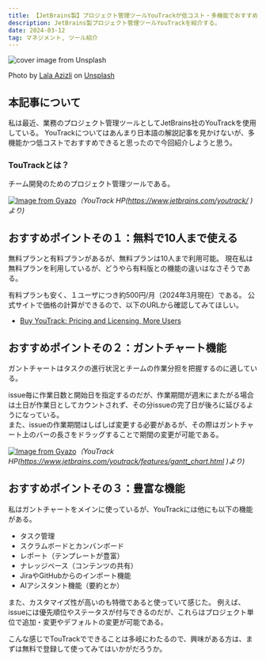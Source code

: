 ```yaml
---
title: 【JetBrains製】プロジェクト管理ツールYouTrackが低コスト・多機能でおすすめ
description: JetBrains製プロジェクト管理ツールYouTrackを紹介する。
date: 2024-03-12
tag: マネジメント, ツール紹介
---
```


![cover image from Unsplash](/assets/blog/20240312-introduce-youtrack/cover.webp)

Photo by [Lala Azizli](https://unsplash.com/photos/people-using-laptop-tfNyTfJpKvc) on [Unsplash](https://unsplash.com/)

## 本記事について

私は最近、業務のプロジェクト管理ツールとしてJetBrains社のYouTrackを使用している。
YouTrackについてはあんまり日本語の解説記事を見かけないが、多機能かつ低コストでおすすめできると思ったので今回紹介しようと思う。

### TouTrackとは？

チーム開発のためのプロジェクト管理ツールである。

[![Image from Gyazo](https://i.gyazo.com/0742e81eae520c12fa5441a880529779.jpg)](https://gyazo.com/0742e81eae520c12fa5441a880529779)_（YouTrack HP(https://www.jetbrains.com/youtrack/ )より)_

## おすすめポイントその１：無料で10人まで使える

無料プランと有料プランがあるが、無料プランは10人まで利用可能。
現在私は無料プランを利用しているが、どうやら有料版との機能の違いはなさそうである。

有料プランも安く、１ユーザにつき約500円/月（2024年3月現在）である。
公式サイトで価格の計算ができるので、以下のURLから確認してみてほしい。

- [Buy YouTrack: Pricing and Licensing, More Users](https://www.jetbrains.com/youtrack/buy/)

## おすすめポイントその２：ガントチャート機能

ガントチャートはタスクの進行状況とチームの作業分担を把握するのに適している。

issue毎に作業日数と開始日を指定するのだが、作業期間が週末にまたがる場合は土日が作業日としてカウントされず、その分issueの完了日が後ろに延びるようになっている。  
また、issueの作業期間はしばしば変更する必要があるが、その際はガントチャート上のバーの長さをドラッグすることで期間の変更が可能である。

[![Image from Gyazo](https://i.gyazo.com/1e44e6e23e64c79435331ae49018f097.jpg)](https://gyazo.com/1e44e6e23e64c79435331ae49018f097)_（YouTrack HP(https://www.jetbrains.com/youtrack/features/gantt_chart.html )より)_

## おすすめポイントその３：豊富な機能

私はガントチャートをメインに使っているが、YouTrackには他にも以下の機能がある。

- タスク管理
- スクラムボードとカンバンボード
- レポート（テンプレートが豊富）
- ナレッジベース（コンテンツの共有）
- JiraやGitHubからのインポート機能
- AIアシスタント機能（要約とか）

また、カスタマイズ性が高いのも特徴であると使っていて感じた。
例えば、issueには優先順位やステータスが付与できるのだが、これらはプロジェクト単位で追加・変更やデフォルトの変更が可能である。

こんな感じでTouTrackでできることは多岐にわたるので、興味がある方は、まずは無料で登録して使ってみてはいかがだろうか。

